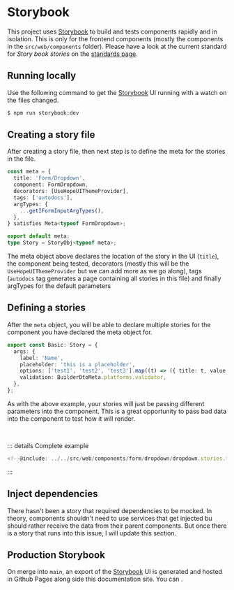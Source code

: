 # Storybook

This project uses [Storybook][storybook] to build and tests components rapidly and in isolation. This is only for the frontend components (mostly the components in the `src/web/components` folder). Please have a look at the current standard for _Story book stories_ on the [standards page](../project-structure/standards.md).


## Running locally

Use the following command to get the [Storybook][storybook] UI running with a watch on the files changed.

```sh
$ npm run storybook:dev
```

## Creating a story file

After creating a story file, then next step is to define the meta for the stories in the file.

```ts
const meta = {
  title: 'Form/Dropdown',
  component: FormDropdown,
  decorators: [UseHopeUIThemeProvider],
  tags: ['autodocs'],
  argTypes: {
    ...getIFormInputArgTypes(),
  },
} satisfies Meta<typeof FormDropdown>;

export default meta;
type Story = StoryObj<typeof meta>;
```

The meta object above declares the location of the story in the UI (`title`), the component being tested, decorators (mostly this will be the `UseHopeUIThemeProvider` but we can add more as we go along), tags (`autodocs` tag generates a page containing all stories in this file) and finally argTypes for the default parameters

## Defining a stories

After the `meta` object, you will be able to declare multiple stories for the component you have declared the meta object for.

```ts
export const Basic: Story = {
  args: {
    label: 'Name',
    placeholder: 'this is a placeholder',
    options: ['test1', 'test2', 'test3'].map((t) => ({ title: t, value: t })),
    validation: BuilderDtoMeta.platforms.validator,
  },
};

```

As with the above example, your stories will just be passing different parameters into the component. This is a great opportunity to pass bad data into the component to test how it will render.

<br />


::: details Complete example

```ts
<!--@include: ../../src/web/components/form/dropdown/dropdown.stories.tsx -->
```

:::

## Inject dependencies

There hasn't been a story that required dependencies to be mocked. In theory, components shouldn't need to use services that get injected bu should rather receive the data from their parent components. But once there is a story that runs into this issue, I will update this section.

## Production Storybook

On merge into `main`, an export of the [Storybook][storybook] UI is generated and hosted in Github Pages along side this documentation site. You can <!--@include: ../generated.md{2,2}-->.


<!-- Links used in the page -->

[storybook]: https://storybook.js.org
[storybookVisualTest]: https://storybook.js.org/blog/visual-tests-addon-beta/


